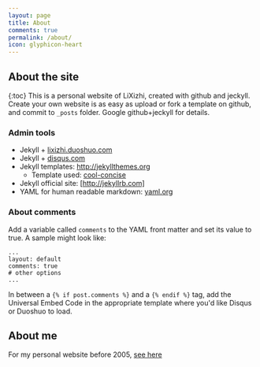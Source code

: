 ```yaml
---
layout: page
title: About
comments: true
permalink: /about/
icon: glyphicon-heart
---
```


## About the site
{:toc}
This is a personal website of LiXizhi, created with github and jeckyll. 
Create your own website is as easy as upload or fork a template on github, and commit to `_posts` folder.
Google github+jeckyll for details.

### Admin tools
* Jekyll + [lixizhi.duoshuo.com](http://lixizhi.duoshuo.com/admin/)
* Jekyll + [disqus.com](https://disqus.com/home/channel/lixizhi/)
* Jekyll templates: http://jekyllthemes.org
   * Template used: [cool-concise](http://jekyllthemes.org/themes/cool-concise-high-end/)
* Jekyll official site: [http://jekyllrb.com]
* YAML for human readable markdown: [yaml.org](http://www.yaml.org/)

### About comments
Add a variable called `comments` to the YAML front matter and set its value to true. A sample might look like:
```
...
layout: default
comments: true
# other options
...
```
In between a `{% if post.comments %}` and a `{% endif %}` tag, add the Universal Embed Code in the appropriate template where you'd like Disqus or Duoshuo to load.

## About me
For my personal website before 2005, [see here](/_OldSite2005/index.htm)

